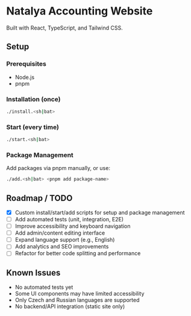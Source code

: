 # Natalya Accounting Website
Built with React, TypeScript, and Tailwind CSS.

## Setup
### Prerequisites
- Node.js
- pnpm 

### Installation (once)
```sh
./install.<sh|bat>
```

### Start (every time)
```sh
./start.<sh|bat>
```

### Package Management
Add packages via pnpm manually, or use:
```sh
./add.<sh|bat> <pnpm add package-name>
```

## Roadmap / TODO
- [x] Custom install/start/add scripts for setup and package management
- [ ] Add automated tests (unit, integration, E2E)
- [ ] Improve accessibility and keyboard navigation
- [ ] Add admin/content editing interface
- [ ] Expand language support (e.g., English)
- [ ] Add analytics and SEO improvements
- [ ] Refactor for better code splitting and performance

## Known Issues
- No automated tests yet
- Some UI components may have limited accessibility
- Only Czech and Russian languages are supported
- No backend/API integration (static site only)
